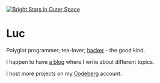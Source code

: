 [![Bright Stars in Outer Space](https://file.lucdev.net/github-readme/pexels-jeremy-m%C3%BCller-11101908_crop.jpg)](https://www.pexels.com/photo/bright-stars-in-outer-space-11101908/)

# Luc

Polyglot programmer; tea-lover; [hacker](https://en.wikipedia.org/wiki/Hacker) - the good kind.

I happen to have [a blog](https://lucdev.net/blog) where I write about different topics.

I host more projects on my [Codeberg](https://codeberg.org/lucrnz) account.
